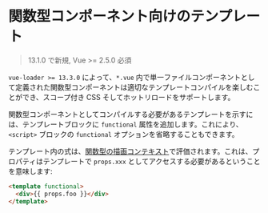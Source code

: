 # 関数型コンポーネント向けのテンプレート

> 13.1.0 で新規, Vue >= 2.5.0 必須

`vue-loader >= 13.3.0` によって、`*.vue` 内で単一ファイルコンポーネントとして定義された関数型コンポーネントは適切なテンプレートコンパイルを楽しむことができ、スコープ付き CSS そしてホットリロードをサポートします。

関数型コンポーネントとしてコンパイルする必要があるテンプレートを示すには、テンプレートブロックに `functional` 属性を追加します。これにより、`<script>` ブロックの `functional` オプションを省略することもできます。

テンプレート内の式は、[関数型の描画コンテキスト](https://jp.vuejs.org/v2/guide/render-function.html#関数型コンポーネント)で評価されます。これは、プロパティはテンプレートで `props.xxx` としてアクセスする必要があるということを意味します:

``` html
<template functional>
  <div>{{ props.foo }}</div>
</template>
```
